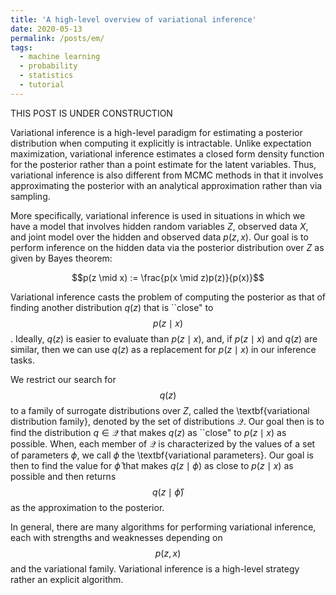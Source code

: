 ```yaml
---
title: 'A high-level overview of variational inference'
date: 2020-05-13
permalink: /posts/em/
tags:
  - machine learning
  - probability
  - statistics
  - tutorial
---
```


THIS POST IS UNDER CONSTRUCTION

Variational inference is a high-level paradigm for estimating a posterior distribution when computing it explicitly is intractable.  Unlike expectation maximization, variational inference estimates a closed form density function for the posterior rather than a point estimate for the latent variables.  Thus, variational inference is also different from MCMC methods in that it involves approximating the posterior with an analytical approximation rather than via sampling. 

More specifically, variational inference is used in situations in which we have a model that involves hidden random variables $Z$, observed data $X$, and joint model over the hidden and observed data $p(z, x)$. Our goal is to perform inference on the hidden data via the posterior distribution over $Z$ as given by Bayes theorem:

$$p(z \mid x) := \frac{p(x \mid z)p(z)}{p(x)}$$

Variational inference casts the problem of computing the posterior as that of finding another distribution $q(z)$ that is ``close" to $$p(z \mid x)$$.  Ideally, $q(z)$ is easier to evaluate than $p(z \mid x)$, and, if $p(z \mid x)$ and $q(z)$ are similar, then we can use $q(z)$ as a replacement for $p(z \mid x)$ in our inference tasks.  

We restrict our search for $$q(z)$$ to a family of surrogate distributions over $Z$, called the \textbf{variational distribution family}, denoted by the set of distributions $\mathcal{Q}$.  Our goal then is to find the distribution $q \in \mathcal{Q}$ that makes $q(z)$ as ``close" to $p(z \mid x)$ as possible.    When, each member of $\mathcal{Q}$ is characterized by the values of a set of parameters $\phi$, we call $\phi$ the \textbf{variational parameters}.  Our goal is then to find the value for $\hat{\phi}$ that makes $q(z \mid \phi)$ as close to $p(z \mid x)$ as possible
and then returns $$q(z \mid \hat{\phi})$$ as the approximation to the posterior.

In general, there are many algorithms for performing variational inference, each with strengths and weaknesses depending on $$p(z, x)$$ and the variational family.  Variational inference is a high-level strategy rather an explicit algorithm.
